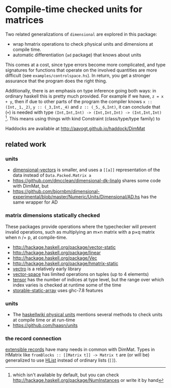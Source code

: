 # Compile-time checked units for matrices
Two related generalizations of `dimensional` are explored in this package:

* wrap hmatrix operations to check physical units and dimensions at compile time.
* automatic differentiation (`ad` package) that knows about units

This comes at a cost, since type errors become more complicated, and type signatures
for functions that operate on the involved quantities are more difficult (see
`examples/controlspace.hs`). In return, you get a stronger assurance that the
program does the right thing.

Additionally, there is an emphasis on type inference going both ways:
in ordinary haskell this is pretty much provided. For example if we have,
`z = x + y`, then if due to other parts of the program the compiler knows
`x :: (Int,_1,_2)`, `y :: (_3,Int,_4)` and `z :: (_5,_6,Int)`, it can
conclude that (`+`) is needed with type `(Int,Int,Int) -> (Int,Int,Int) -> (Int,Int,Int)` [^note].
This means using things with kind Constraint (class/type/type family) to


[^note]: which isn't available by default, but you can check http://hackage.haskell.org/package/NumInstances or write it by hand

Haddocks are available at http://aavogt.github.io/haddock/DimMat


## related work
### units
* [dimensional-vectors](https://github.com/bjornbm/dimensional-vectors) is smaller, and uses a `[[a]]` representation of the data instead of `Data.Packed.Matrix a`
* https://github.com/dmcclean/dimensional-dk-linalg shares some code with DimMat, but 
* https://github.com/bjornbm/dimensional-experimental/blob/master/Numeric/Units/Dimensional/AD.hs has the same wrapper for AD

### matrix dimensions statically checked
These packages provide operations where the typechecker will prevent invalid operations, such as multiplying an m×n matrix with a p×q matrix when n /= p, at compile-time.

* http://hackage.haskell.org/package/vector-static
* http://hackage.haskell.org/package/linear
* http://hackage.haskell.org/package/Vec
* http://hackage.haskell.org/package/hmatrix-static
* [vectro](http://ofb.net/~frederik/vectro/) is a relatively early library
* [vector-space](http://hackage.haskell.org/package/vector-space) has limited operations on tuples (up to 4 elements)
* [tensor](http://hackage.haskell.org/package/tensor) has the number of indices at type level, but the range over which index varies is checked at runtime some of the time
* [storable-static-array](http://github.com/chowells79/storable-static-array) uses ghc-7.8 features

### units
* The [haskellwiki physical units](http://www.haskell.org/haskellwiki/Physical_units) mentions several methods to check units at compile time or at run-time
* https://github.com/haasn/units

### the record connection
[extensible records](http://www.haskell.org/haskellwiki/Extensible_record) have many needs in common with DimMat. Types in HMatrix like `fromBlocks :: [[Matrix t]] -> Matrix t` are (or will be) generalized to use [HList](http://hackage.haskell.org/package/HList) instead of ordinary lists (`[]`).
